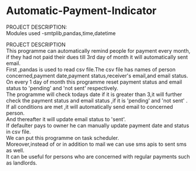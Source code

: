 # Automatic-Payment-Indicator
PROJECT DESCRIPTION:
<br>
Modules used -smtplib,pandas,time,datetime
<br>

PROJECT DESCRIPTION 
<br>
This programme can automatically remind people for payment every month, if they had not paid their dues till 3rd day of month it will automatically sent email.
<br>
First ,pandas is used to read csv file.The csv file has names of person concerned,payment date,payment status,receiver's email,and email status.
<br>
On every 1 day of month this programme reset payment status and email status to 'pending' and 'not sent' respectively.
<br>
The programme will check todays date if it is greater than 3,it will further check the payment status and email status ,if it is 'pending' and 'not sent' .
<br>
If all conditions are met ,it will automatically send email to concerned person.
<br>
And thereafter it will update email status to 'sent'.
<br>
If defaulter pays to owner he can manually update payment date and status in csv file.
<br>
We can put this programme on task scheduler.
<br>
Moreover,instead of or in addition to mail we can use sms apis to sent sms as well.
<br>
It can be useful for persons who are concerned with regular payments such as landlords.

